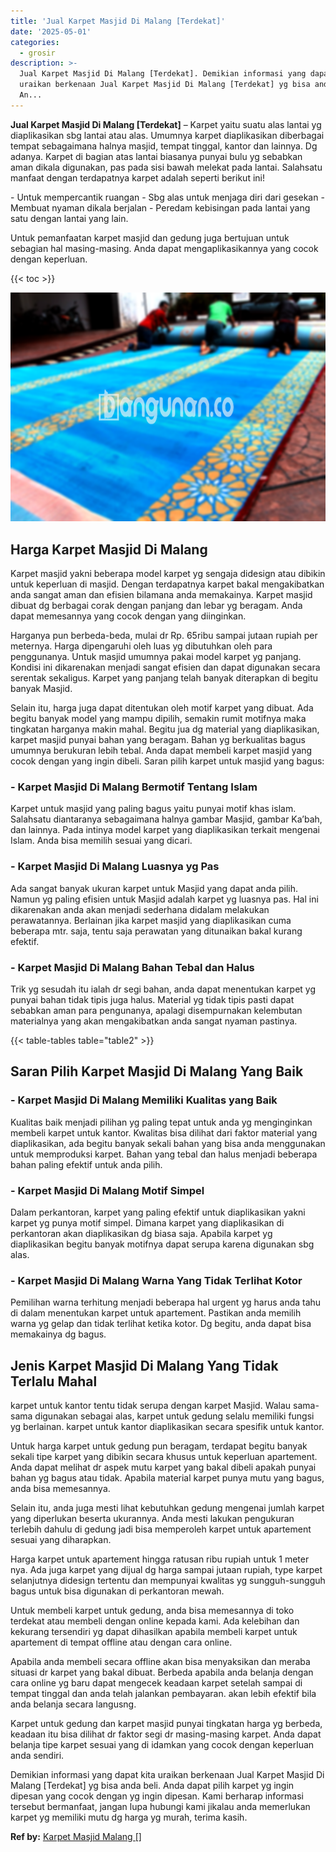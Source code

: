 ```yaml
---
title: 'Jual Karpet Masjid Di Malang [Terdekat]'
date: '2025-05-01'
categories:
  - grosir
description: >-
  Jual Karpet Masjid Di Malang [Terdekat]. Demikian informasi yang dapat kita
  uraikan berkenaan Jual Karpet Masjid Di Malang [Terdekat] yg bisa anda beli.
  An...
---
```


**Jual Karpet Masjid Di Malang \[Terdekat\]** – Karpet yaitu suatu alas lantai yg diaplikasikan sbg lantai atau alas. Umumnya karpet diaplikasikan diberbagai tempat sebagaimana halnya masjid, tempat tinggal, kantor dan lainnya. Dg adanya. Karpet di bagian atas lantai biasanya punyai bulu yg sebabkan aman dikala digunakan, pas pada sisi bawah melekat pada lantai. Salahsatu manfaat dengan terdapatnya karpet adalah seperti berikut ini!

\- Untuk mempercantik ruangan - Sbg alas untuk menjaga diri dari gesekan - Membuat nyaman dikala berjalan - Peredam kebisingan pada lantai yang satu dengan lantai yang lain.

Untuk pemanfaatan karpet masjid dan gedung juga bertujuan untuk sebagian hal masing-masing. Anda dapat mengaplikasikannya yang cocok dengan keperluan.

{{< toc >}}

![Jual Karpet Masjid Di Malang [Terdekat]](/images/grosir-karpet-murah-32.png)

## Harga Karpet Masjid Di Malang

Karpet masjid yakni beberapa model karpet yg sengaja didesign atau dibikin untuk keperluan di masjid. Dengan terdapatnya karpet bakal mengakibatkan anda sangat aman dan efisien bilamana anda memakainya. Karpet masjid dibuat dg berbagai corak dengan panjang dan lebar yg beragam. Anda dapat memesannya yang cocok dengan yang diinginkan.

Harganya pun berbeda-beda, mulai dr Rp. 65ribu sampai jutaan rupiah per meternya. Harga dipengaruhi oleh luas yg dibutuhkan oleh para penggunanya. Untuk masjid umumnya pakai model karpet yg panjang. Kondisi ini dikarenakan menjadi sangat efisien dan dapat digunakan secara serentak sekaligus. Karpet yang panjang telah banyak diterapkan di begitu banyak Masjid.

Selain itu, harga juga dapat ditentukan oleh motif karpet yang dibuat. Ada begitu banyak model yang mampu dipilih, semakin rumit motifnya maka tingkatan harganya makin mahal. Begitu jua dg material yang diaplikasikan, karpet masjid punyai bahan yang beragam. Bahan yg berkualitas bagus umumnya berukuran lebih tebal. Anda dapat membeli karpet masjid yang cocok dengan yang ingin dibeli. Saran pilih karpet untuk masjid yang bagus:

### \- Karpet Masjid Di Malang Bermotif Tentang Islam

Karpet untuk masjid yang paling bagus yaitu punyai motif khas islam. Salahsatu diantaranya sebagaimana halnya gambar Masjid, gambar Ka’bah, dan lainnya. Pada intinya model karpet yang diaplikasikan terkait mengenai Islam. Anda bisa memilih sesuai yang dicari.

### \- Karpet Masjid Di Malang Luasnya yg Pas

Ada sangat banyak ukuran karpet untuk Masjid yang dapat anda pilih. Namun yg paling efisien untuk Masjid adalah karpet yg luasnya pas. Hal ini dikarenakan anda akan menjadi sederhana didalam melakukan perawatannya. Berlainan jika karpet masjid yang diaplikasikan cuma beberapa mtr. saja, tentu saja perawatan yang ditunaikan bakal kurang efektif.

### \- Karpet Masjid Di Malang Bahan Tebal dan Halus

Trik yg sesudah itu ialah dr segi bahan, anda dapat menentukan karpet yg punyai bahan tidak tipis juga halus. Material yg tidak tipis pasti dapat sebabkan aman para pengunanya, apalagi disempurnakan kelembutan materialnya yang akan mengakibatkan anda sangat nyaman pastinya.

{{< table-tables table="table2" >}}

## Saran Pilih Karpet Masjid Di Malang Yang Baik

### \- Karpet Masjid Di Malang Memiliki Kualitas yang Baik

Kualitas baik menjadi pilihan yg paling tepat untuk anda yg menginginkan membeli karpet untuk kantor. Kwalitas bisa dilihat dari faktor material yang diaplikasikan, ada begitu banyak sekali bahan yang bisa anda menggunakan untuk memproduksi karpet. Bahan yang tebal dan halus menjadi beberapa bahan paling efektif untuk anda pilih.

### \- Karpet Masjid Di Malang Motif Simpel

Dalam perkantoran, karpet yang paling efektif untuk diaplikasikan yakni karpet yg punya motif simpel. Dimana karpet yang diaplikasikan di perkantoran akan diaplikasikan dg biasa saja. Apabila karpet yg diaplikasikan begitu banyak motifnya dapat serupa karena digunakan sbg alas.

### \- Karpet Masjid Di Malang Warna Yang Tidak Terlihat Kotor

Pemilihan warna terhitung menjadi beberapa hal urgent yg harus anda tahu di dalam menentukan karpet untuk apartement. Pastikan anda memilih warna yg gelap dan tidak terlihat ketika kotor. Dg begitu, anda dapat bisa memakainya dg bagus.

## Jenis Karpet Masjid Di Malang Yang Tidak Terlalu Mahal

karpet untuk kantor tentu tidak serupa dengan karpet Masjid. Walau sama-sama digunakan sebagai alas, karpet untuk gedung selalu memiliki fungsi yg berlainan. karpet untuk kantor diaplikasikan secara spesifik untuk kantor.

Untuk harga karpet untuk gedung pun beragam, terdapat begitu banyak sekali tipe karpet yang dibikin secara khusus untuk keperluan apartement. Anda dapat melihat dr aspek mutu karpet yang bakal dibeli apakah punyai bahan yg bagus atau tidak. Apabila material karpet punya mutu yang bagus, anda bisa memesannya.

Selain itu, anda juga mesti lihat kebutuhkan gedung mengenai jumlah karpet yang diperlukan beserta ukurannya. Anda mesti lakukan pengukuran terlebih dahulu di gedung jadi bisa memperoleh karpet untuk apartement sesuai yang diharapkan.

Harga karpet untuk apartement hingga ratusan ribu rupiah untuk 1 meter nya. Ada juga karpet yang dijual dg harga sampai jutaan rupiah, type karpet selanjutnya didesign tertentu dan mempunyai kwalitas yg sungguh-sungguh bagus untuk bisa digunakan di perkantoran mewah.

Untuk membeli karpet untuk gedung, anda bisa memesannya di toko terdekat atau membeli dengan online kepada kami. Ada kelebihan dan kekurang tersendiri yg dapat dihasilkan apabila membeli karpet untuk apartement di tempat offline atau dengan cara online.

Apabila anda membeli secara offline akan bisa menyaksikan dan meraba situasi dr karpet yang bakal dibuat. Berbeda apabila anda belanja dengan cara online yg baru dapat mengecek keadaan karpet setelah sampai di tempat tinggal dan anda telah jalankan pembayaran. akan lebih efektif bila anda belanja secara langusng.

Karpet untuk gedung dan karpet masjid punyai tingkatan harga yg berbeda, keadaan itu bisa dilihat dr faktor segi dr masing-masing karpet. Anda dapat belanja tipe karpet sesuai yang di idamkan yang cocok dengan keperluan anda sendiri.

Demikian informasi yang dapat kita uraikan berkenaan Jual Karpet Masjid Di Malang \[Terdekat\] yg bisa anda beli. Anda dapat pilih karpet yg ingin dipesan yang cocok dengan yg ingin dipesan. Kami berharap informasi tersebut bermanfaat, jangan lupa hubungi kami jikalau anda memerlukan karpet yg memiliki mutu dg harga yg murah, terima kasih.

**Ref by:**  [Karpet Masjid Malang []](https://id.wikipedia.org/wiki/Karpet)
